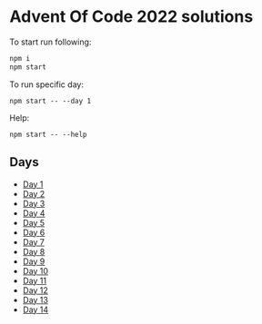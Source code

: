 # Advent Of Code 2022 solutions

To start run following:

```bash
npm i
npm start
```

To run specific day:

```
npm start -- --day 1
```

Help:

```
npm start -- --help
```

## Days

* [Day 1](day1)
* [Day 2](day2)
* [Day 3](day3)
* [Day 4](day4)
* [Day 5](day5)
* [Day 6](day6)
* [Day 7](day7)
* [Day 8](day8)
* [Day 9](day9)
* [Day 10](day10)
* [Day 11](day11)
* [Day 12](day12)
* [Day 13](day13)
* [Day 14](day14)
